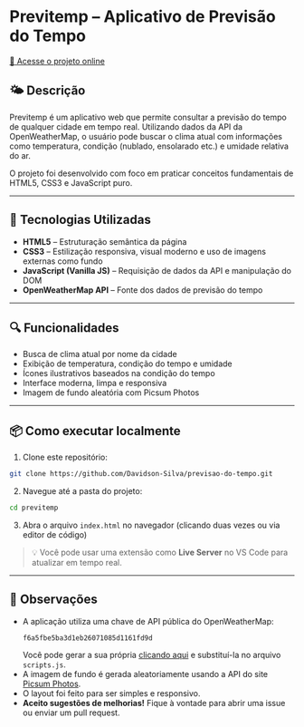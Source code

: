 # Previtemp – Aplicativo de Previsão do Tempo

[🔗 Acesse o projeto online](https://previtemp.netlify.app/)

## 🌤️ Descrição

Previtemp é um aplicativo web que permite consultar a previsão do tempo de qualquer cidade em tempo real. Utilizando dados da API da OpenWeatherMap, o usuário pode buscar o clima atual com informações como temperatura, condição (nublado, ensolarado etc.) e umidade relativa do ar.

O projeto foi desenvolvido com foco em praticar conceitos fundamentais de HTML5, CSS3 e JavaScript puro.

---

## 🚀 Tecnologias Utilizadas

- **HTML5** – Estruturação semântica da página  
- **CSS3** – Estilização responsiva, visual moderno e uso de imagens externas como fundo  
- **JavaScript (Vanilla JS)** – Requisição de dados da API e manipulação do DOM  
- **OpenWeatherMap API** – Fonte dos dados de previsão do tempo  

---

## 🔍 Funcionalidades

- Busca de clima atual por nome da cidade  
- Exibição de temperatura, condição do tempo e umidade  
- Ícones ilustrativos baseados na condição do tempo  
- Interface moderna, limpa e responsiva  
- Imagem de fundo aleatória com Picsum Photos

---

## 📦 Como executar localmente

1. Clone este repositório:  
```bash
git clone https://github.com/Davidson-Silva/previsao-do-tempo.git
```

2. Navegue até a pasta do projeto:  
```bash
cd previtemp
```

3. Abra o arquivo `index.html` no navegador (clicando duas vezes ou via editor de código)

> 💡 Você pode usar uma extensão como **Live Server** no VS Code para atualizar em tempo real.

---

## 📌 Observações

- A aplicação utiliza uma chave de API pública do OpenWeatherMap:
  ```
  f6a5fbe5ba3d1eb26071085d1161fd9d
  ```
  Você pode gerar a sua própria [clicando aqui](https://openweathermap.org/api) e substituí-la no arquivo `scripts.js`.
- A imagem de fundo é gerada aleatoriamente usando a API do site [Picsum Photos](https://picsum.photos/).
- O layout foi feito para ser simples e responsivo.
- **Aceito sugestões de melhorias!** Fique à vontade para abrir uma issue ou enviar um pull request.


